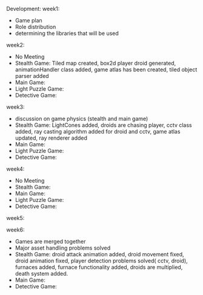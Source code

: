 Development:
  week1:
  - Game plan
  - Role distribution
  - determining the libraries that will be used

  week2:
  - No Meeting
  - Stealth Game: Tiled map created, box2d player droid generated, animationHandler class added, game atlas has been created, tiled object parser added
  - Main Game:
  - Light Puzzle Game:
  - Detective Game:

  week3:
  - discussion on game physics (stealth and main game)
  - Stealth Game: LightCones added, droids are chasing player, cctv class added, ray casting algorithm added for droid and cctv, game atlas updated, ray renderer added
  - Main Game:
  - Light Puzzle Game:
  - Detective Game:

  week4:
  - No Meeting
  - Stealth Game: 
  - Main Game:
  - Light Puzzle Game:
  - Detective Game:
  
  week5:
  
  week6:
  - Games are merged together
  - Major asset handling problems solved
  - Stealth Game: droid attack animation added, droid movement fixed, droid animation fixed, player detection problems solved( cctv, droid), furnaces added, furnace functionality added, droids are multiplied, death system added.
  - Main Game:
  - Detective Game:
